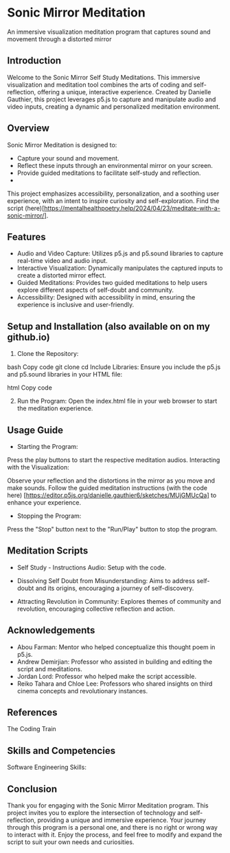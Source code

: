# Sonic Mirror Meditation
An immersive visualization meditation program that captures sound and movement through a distorted mirror

## Introduction
Welcome to the Sonic Mirror Self Study Meditations. This immersive visualization and meditation tool combines the arts of coding and self-reflection, offering a unique, interactive experience. Created by Danielle Gauthier, this project leverages p5.js to capture and manipulate audio and video inputs, creating a dynamic and personalized meditation environment.

## Overview
Sonic Mirror Meditation is designed to:

- Capture your sound and movement.
- Reflect these inputs through an environmental mirror on your screen.
- Provide guided meditations to facilitate self-study and reflection.
- 
This project emphasizes accessibility, personalization, and a soothing user experience, with an intent to inspire curiosity and self-exploration. Find the script (here)[https://mentalhealthpoetry.help/2024/04/23/meditate-with-a-sonic-mirror/].

## Features
- Audio and Video Capture: Utilizes p5.js and p5.sound libraries to capture real-time video and audio input.
- Interactive Visualization: Dynamically manipulates the captured inputs to create a distorted mirror effect.
- Guided Meditations: Provides two guided meditations to help users explore different aspects of self-doubt and community.
- Accessibility: Designed with accessibility in mind, ensuring the experience is inclusive and user-friendly.

## Setup and Installation (also available on on my github.io)
1. Clone the Repository:

bash
Copy code
git clone <repository-url>
cd <repository-directory>
Include Libraries:
Ensure you include the p5.js and p5.sound libraries in your HTML file:

html
Copy code
<script src="https://cdnjs.cloudflare.com/ajax/libs/p5.js/1.4.0/p5.js"></script>
<script src="https://cdnjs.cloudflare.com/ajax/libs/p5.js/1.4.0/addons/p5.sound.min.js"></script>

2. Run the Program:
Open the index.html file in your web browser to start the meditation experience.

## Usage Guide
- Starting the Program:

Press the play buttons to start the respective meditation audios.
Interacting with the Visualization:

Observe your reflection and the distortions in the mirror as you move and make sounds.
Follow the guided meditation instructions (with the code here) [https://editor.p5js.org/danielle.gauthier6/sketches/MUjGMUcQa] to enhance your experience.

- Stopping the Program:

Press the "Stop" button next to the "Run/Play" button to stop the program.

## Meditation Scripts
- Self Study - Instructions Audio:
Setup with the code.

- Dissolving Self Doubt from Misunderstanding:
Aims to address self-doubt and its origins, encouraging a journey of self-discovery.

- Attracting Revolution in Community:
Explores themes of community and revolution, encouraging collective reflection and action.

## Acknowledgements
- Abou Farman: Mentor who helped conceptualize this thought poem in p5.js.
- Andrew Demirjian: Professor who assisted in building and editing the script and meditations.
- Jordan Lord: Professor who helped make the script accessible.
- Reiko Tahara and Chloe Lee: Professors who shared insights on third cinema concepts and revolutionary instances.

## References
The Coding Train

## Skills and Competencies
Software Engineering Skills:

## Conclusion
Thank you for engaging with the Sonic Mirror Meditation program. This project invites you to explore the intersection of technology and self-reflection, providing a unique and immersive experience. Your journey through this program is a personal one, and there is no right or wrong way to interact with it. Enjoy the process, and feel free to modify and expand the script to suit your own needs and curiosities.





